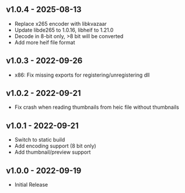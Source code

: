 ## v1.0.4 - 2025-08-13
- Replace x265 encoder with libkvazaar
- Update libde265 to 1.0.16, libheif to 1.21.0
- Decode in 8-bit only, >8 bit will be converted
- Add more heif file format

## v1.0.3 - 2022-09-26
- x86: Fix missing exports for registering/unregistering dll

## v1.0.2 - 2022-09-21
- Fix crash when reading thumbnails from heic file without thumbnails

## v1.0.1 - 2022-09-21
- Switch to static build
- Add encoding support (8 bit only)
- Add thumbnail/preview support

## v1.0.0 - 2022-09-19
- Initial Release
